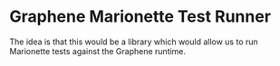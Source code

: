 # Graphene Marionette Test Runner

The idea is that this would be a library which would allow us to run Marionette tests against the Graphene runtime.
